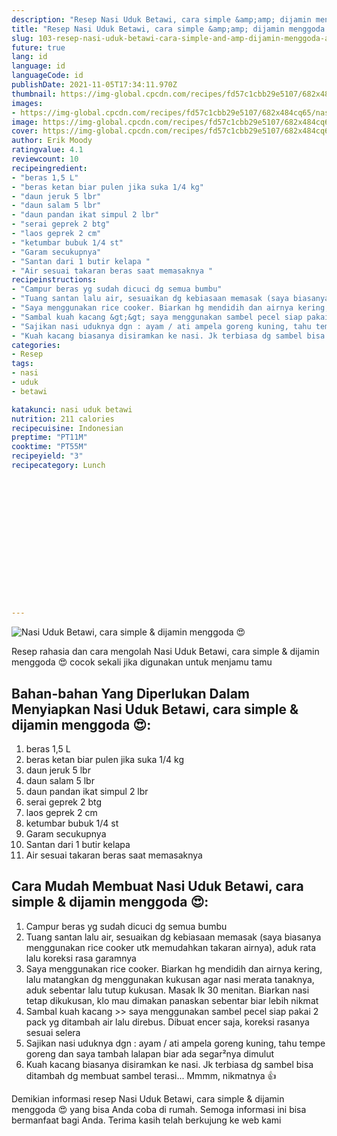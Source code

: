 ```yaml
---
description: "Resep Nasi Uduk Betawi, cara simple &amp;amp; dijamin menggoda 😍 Anti Gagal"
title: "Resep Nasi Uduk Betawi, cara simple &amp;amp; dijamin menggoda 😍 Anti Gagal"
slug: 103-resep-nasi-uduk-betawi-cara-simple-and-amp-dijamin-menggoda-anti-gagal
future: true
lang: id
language: id
languageCode: id
publishDate: 2021-11-05T17:34:11.970Z 
thumbnail: https://img-global.cpcdn.com/recipes/fd57c1cbb29e5107/682x484cq65/nasi-uduk-betawi-cara-simple-dijamin-menggoda-foto-resep-utama.webp
images:
- https://img-global.cpcdn.com/recipes/fd57c1cbb29e5107/682x484cq65/nasi-uduk-betawi-cara-simple-dijamin-menggoda-foto-resep-utama.webp
image: https://img-global.cpcdn.com/recipes/fd57c1cbb29e5107/682x484cq65/nasi-uduk-betawi-cara-simple-dijamin-menggoda-foto-resep-utama.webp
cover: https://img-global.cpcdn.com/recipes/fd57c1cbb29e5107/682x484cq65/nasi-uduk-betawi-cara-simple-dijamin-menggoda-foto-resep-utama.webp
author: Erik Moody
ratingvalue: 4.1
reviewcount: 10
recipeingredient:
- "beras 1,5 L"
- "beras ketan biar pulen jika suka 1/4 kg"
- "daun jeruk 5 lbr"
- "daun salam 5 lbr"
- "daun pandan ikat simpul 2 lbr"
- "serai geprek 2 btg"
- "laos geprek 2 cm"
- "ketumbar bubuk 1/4 st"
- "Garam secukupnya"
- "Santan dari 1 butir kelapa "
- "Air sesuai takaran beras saat memasaknya "
recipeinstructions:
- "Campur beras yg sudah dicuci dg semua bumbu"
- "Tuang santan lalu air, sesuaikan dg kebiasaan memasak (saya biasanya menggunakan rice cooker utk memudahkan takaran airnya), aduk rata lalu koreksi rasa garamnya"
- "Saya menggunakan rice cooker. Biarkan hg mendidih dan airnya kering, lalu matangkan dg menggunakan kukusan agar nasi merata tanaknya, aduk sebentar lalu tutup kukusan. Masak lk 30 menitan. Biarkan nasi tetap dikukusan, klo mau dimakan panaskan sebentar biar lebih nikmat"
- "Sambal kuah kacang &gt;&gt; saya menggunakan sambel pecel siap pakai 2 pack yg ditambah air lalu direbus. Dibuat encer saja, koreksi rasanya sesuai selera"
- "Sajikan nasi uduknya dgn : ayam / ati ampela goreng kuning, tahu tempe goreng dan saya tambah lalapan biar ada segar²nya dimulut"
- "Kuah kacang biasanya disiramkan ke nasi. Jk terbiasa dg sambel bisa ditambah dg membuat sambel terasi... Mmmm, nikmatnya 👍"
categories:
- Resep
tags:
- nasi
- uduk
- betawi

katakunci: nasi uduk betawi 
nutrition: 211 calories
recipecuisine: Indonesian
preptime: "PT11M"
cooktime: "PT55M"
recipeyield: "3"
recipecategory: Lunch


     
    
    
    
    
    
    
    
    
    
    
      
    
---
```



![Nasi Uduk Betawi, cara simple &amp; dijamin menggoda 😍](https://img-global.cpcdn.com/recipes/fd57c1cbb29e5107/682x484cq65/nasi-uduk-betawi-cara-simple-dijamin-menggoda-foto-resep-utama.webp)

Resep rahasia dan cara mengolah  Nasi Uduk Betawi, cara simple &amp; dijamin menggoda 😍 cocok sekali jika digunakan untuk menjamu tamu

<!--inarticleads1-->

## Bahan-bahan Yang Diperlukan Dalam Menyiapkan Nasi Uduk Betawi, cara simple &amp; dijamin menggoda 😍:

1. beras 1,5 L
1. beras ketan biar pulen jika suka 1/4 kg
1. daun jeruk 5 lbr
1. daun salam 5 lbr
1. daun pandan ikat simpul 2 lbr
1. serai geprek 2 btg
1. laos geprek 2 cm
1. ketumbar bubuk 1/4 st
1. Garam secukupnya
1. Santan dari 1 butir kelapa 
1. Air sesuai takaran beras saat memasaknya 



<!--inarticleads2-->

## Cara Mudah Membuat Nasi Uduk Betawi, cara simple &amp; dijamin menggoda 😍:

1. Campur beras yg sudah dicuci dg semua bumbu
1. Tuang santan lalu air, sesuaikan dg kebiasaan memasak (saya biasanya menggunakan rice cooker utk memudahkan takaran airnya), aduk rata lalu koreksi rasa garamnya
1. Saya menggunakan rice cooker. Biarkan hg mendidih dan airnya kering, lalu matangkan dg menggunakan kukusan agar nasi merata tanaknya, aduk sebentar lalu tutup kukusan. Masak lk 30 menitan. Biarkan nasi tetap dikukusan, klo mau dimakan panaskan sebentar biar lebih nikmat
1. Sambal kuah kacang &gt;&gt; saya menggunakan sambel pecel siap pakai 2 pack yg ditambah air lalu direbus. Dibuat encer saja, koreksi rasanya sesuai selera
1. Sajikan nasi uduknya dgn : ayam / ati ampela goreng kuning, tahu tempe goreng dan saya tambah lalapan biar ada segar²nya dimulut
1. Kuah kacang biasanya disiramkan ke nasi. Jk terbiasa dg sambel bisa ditambah dg membuat sambel terasi... Mmmm, nikmatnya 👍




Demikian informasi  resep Nasi Uduk Betawi, cara simple &amp; dijamin menggoda 😍   yang bisa Anda coba di rumah. Semoga informasi ini bisa bermanfaat bagi Anda. Terima kasih telah berkujung ke web kami
